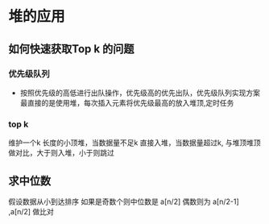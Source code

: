 # 堆的应用

## 如何快速获取Top k 的问题

### 优先级队列

- 按照优先级的高低进行出队操作，优先级高的优先出队，优先级队列实现方案最直接的是使用堆，每次插入元素将优先级最高的放入堆顶,定时任务

### top k

维护一个k 长度的小顶堆，当数据量不足k 直接入堆，当数据量超过k, 与堆顶堆顶做对比，大于则入堆，小于则跳过

## 求中位数

假设数据从小到达排序 如果是奇数个则中位数是 a[n/2] 偶数则为 a[n/2-1] ,a[n/2] 做比对